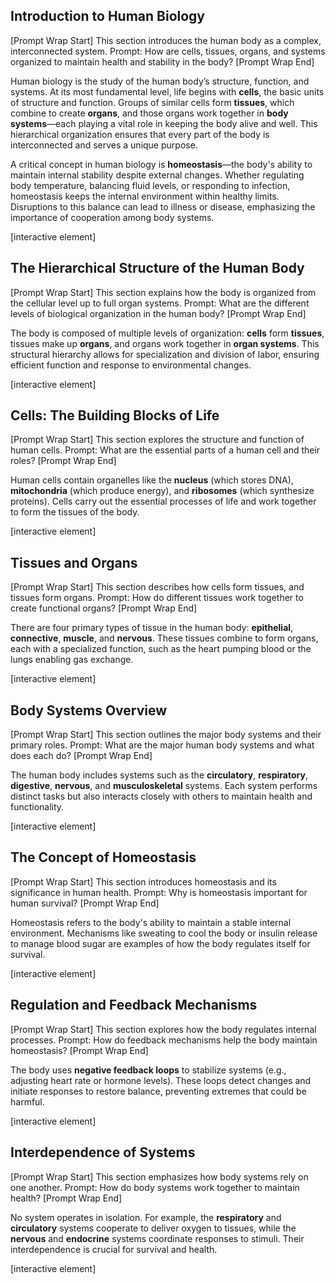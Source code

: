 ## Introduction to Human Biology

\[Prompt Wrap Start]
This section introduces the human body as a complex, interconnected system. Prompt: How are cells, tissues, organs, and systems organized to maintain health and stability in the body?
\[Prompt Wrap End]

Human biology is the study of the human body’s structure, function, and systems. At its most fundamental level, life begins with **cells**, the basic units of structure and function. Groups of similar cells form **tissues**, which combine to create **organs**, and those organs work together in **body systems**—each playing a vital role in keeping the body alive and well. This hierarchical organization ensures that every part of the body is interconnected and serves a unique purpose.

A critical concept in human biology is **homeostasis**—the body's ability to maintain internal stability despite external changes. Whether regulating body temperature, balancing fluid levels, or responding to infection, homeostasis keeps the internal environment within healthy limits. Disruptions to this balance can lead to illness or disease, emphasizing the importance of cooperation among body systems.

\[interactive element]

## The Hierarchical Structure of the Human Body

\[Prompt Wrap Start]
This section explains how the body is organized from the cellular level up to full organ systems. Prompt: What are the different levels of biological organization in the human body?
\[Prompt Wrap End]

The body is composed of multiple levels of organization: **cells** form **tissues**, tissues make up **organs**, and organs work together in **organ systems**. This structural hierarchy allows for specialization and division of labor, ensuring efficient function and response to environmental changes.

\[interactive element]

## Cells: The Building Blocks of Life

\[Prompt Wrap Start]
This section explores the structure and function of human cells. Prompt: What are the essential parts of a human cell and their roles?
\[Prompt Wrap End]

Human cells contain organelles like the **nucleus** (which stores DNA), **mitochondria** (which produce energy), and **ribosomes** (which synthesize proteins). Cells carry out the essential processes of life and work together to form the tissues of the body.

\[interactive element]

## Tissues and Organs

\[Prompt Wrap Start]
This section describes how cells form tissues, and tissues form organs. Prompt: How do different tissues work together to create functional organs?
\[Prompt Wrap End]

There are four primary types of tissue in the human body: **epithelial**, **connective**, **muscle**, and **nervous**. These tissues combine to form organs, each with a specialized function, such as the heart pumping blood or the lungs enabling gas exchange.

\[interactive element]

## Body Systems Overview

\[Prompt Wrap Start]
This section outlines the major body systems and their primary roles. Prompt: What are the major human body systems and what does each do?
\[Prompt Wrap End]

The human body includes systems such as the **circulatory**, **respiratory**, **digestive**, **nervous**, and **musculoskeletal** systems. Each system performs distinct tasks but also interacts closely with others to maintain health and functionality.

\[interactive element]

## The Concept of Homeostasis

\[Prompt Wrap Start]
This section introduces homeostasis and its significance in human health. Prompt: Why is homeostasis important for human survival?
\[Prompt Wrap End]

Homeostasis refers to the body's ability to maintain a stable internal environment. Mechanisms like sweating to cool the body or insulin release to manage blood sugar are examples of how the body regulates itself for survival.

\[interactive element]

## Regulation and Feedback Mechanisms

\[Prompt Wrap Start]
This section explores how the body regulates internal processes. Prompt: How do feedback mechanisms help the body maintain homeostasis?
\[Prompt Wrap End]

The body uses **negative feedback loops** to stabilize systems (e.g., adjusting heart rate or hormone levels). These loops detect changes and initiate responses to restore balance, preventing extremes that could be harmful.

\[interactive element]

## Interdependence of Systems

\[Prompt Wrap Start]
This section emphasizes how body systems rely on one another. Prompt: How do body systems work together to maintain health?
\[Prompt Wrap End]

No system operates in isolation. For example, the **respiratory** and **circulatory** systems cooperate to deliver oxygen to tissues, while the **nervous** and **endocrine** systems coordinate responses to stimuli. Their interdependence is crucial for survival and health.

\[interactive element]
